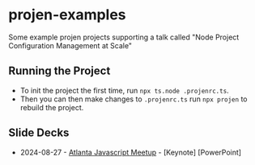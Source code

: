 # projen-examples

Some example projen projects supporting a talk called "Node Project Configuration Management at Scale"

## Running the Project

- To init the project the first time, run `npx ts.node .projenrc.ts`.
- Then you can then make changes to `.projenrc.ts` run `npx projen` to rebuild the project.

## Slide Decks

- 2024-08-27 - [Atlanta Javascript Meetup](https://www.meetup.com/atlantajavascript/events/301988391/)  - [Keynote] [PowerPoint]



